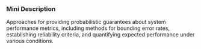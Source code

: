 ### Mini Description

Approaches for providing probabilistic guarantees about system performance metrics, including methods for bounding error rates, establishing reliability criteria, and quantifying expected performance under various conditions.
